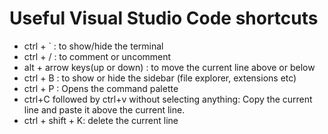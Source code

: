 # Useful Visual Studio Code shortcuts

 - ctrl + ` : to show/hide the terminal
 - ctrl + / : to comment or uncomment
 - alt + arrow keys(up or down) : to move the current line above or below
 - ctrl + B : to show or hide the sidebar (file explorer, extensions etc)
 - ctrl + P : Opens the command palette
 - ctrl+C followed by ctrl+v without selecting anything: Copy the current line and paste it above the current line.
 - ctrl + shift + K: delete the current line
